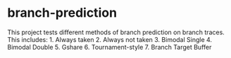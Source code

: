 # branch-prediction
This project tests different methods of branch prediction on branch traces. This includes: 1. Always taken 2. Always not taken 3. Bimodal Single 4. Bimodal Double 5. Gshare 6. Tournament-style 7. Branch Target Buffer

